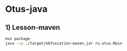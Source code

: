 # Otus-java
## 1) Lesson-maven

```bash
mvn package
java -cp ./target/obfuscation-maven.jar ru.otus.Main
```
